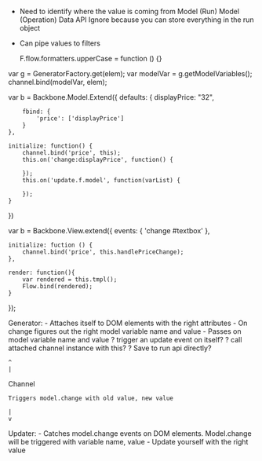 - Need to identify where the value is coming from
    Model (Run)
    Model (Operation)
    Data API
        Ignore because you can store everything in the run object

- Can pipe values to filters

    F.flow.formatters.upperCase = function () {}



var g = GeneratorFactory.get(elem);
var modelVar = g.getModelVariables();
channel.bind(modelVar, elem);


var b = Backbone.Model.Extend({
    defaults: {
        displayPrice: "32",

        fbind: {
            'price': ['displayPrice']
        }
    },

    initialize: function() {
        channel.bind('price', this);
        this.on('change:displayPrice', function() {

        });
        this.on('update.f.model', function(varList) {

        });
    }
})

var b = Backbone.View.extend({
    events: {
        'change #textbox'
    },

    initialize: fuction () {
        channel.bind('price', this.handlePriceChange);
    },

    render: function(){
        var rendered = this.tmpl();
        Flow.bind(rendered);
    }
});

Generator:
    - Attaches itself to DOM elements with the right attributes
    - On change figures out the right model variable name and value
    - Passes on model variable name and value
        ? trigger an update event on itself?
        ? call attached channel instance with this?
        ? Save to run api directly?

    ^
    |
Channel


    Triggers model.change with old value, new value

    |
    v

Updater:
    - Catches model.change events on DOM elements. Model.change will be triggered with variable name, value
    - Update yourself with the right value

